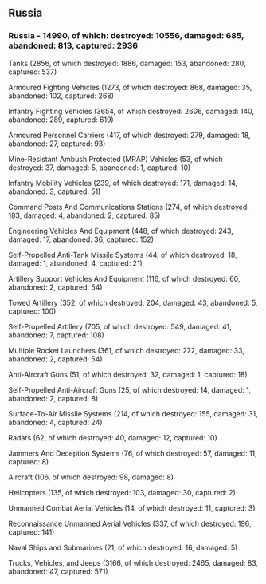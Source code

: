 
 
 ## Russia
 
 ### Russia - 14990, of which: destroyed: 10556, damaged: 685, abandoned: 813, captured: 2936

 

 

 Tanks (2856, of which destroyed: 1886, damaged: 153, abandoned: 280, captured: 537)

 Armoured Fighting Vehicles (1273, of which destroyed: 868, damaged: 35, abandoned: 102, captured: 268)

 Infantry Fighting Vehicles (3654, of which destroyed: 2606, damaged: 140, abandoned: 289, captured: 619)

 Armoured Personnel Carriers (417, of which destroyed: 279, damaged: 18, abandoned: 27, captured: 93)

 Mine-Resistant Ambush Protected (MRAP) Vehicles (53, of which destroyed: 37, damaged: 5, abandoned: 1, captured: 10)

 Infantry Mobility Vehicles (239, of which destroyed: 171, damaged: 14, abandoned: 3, captured: 51)

 Command Posts And Communications Stations (274, of which destroyed: 183, damaged: 4, abandoned: 2, captured: 85)

 Engineering Vehicles And Equipment (448, of which destroyed: 243, damaged: 17, abandoned: 36, captured: 152)

 Self-Propelled Anti-Tank Missile Systems (44, of which destroyed: 18, damaged: 1, abandoned: 4, captured: 21)

 Artillery Support Vehicles And Equipment (116, of which destroyed: 60, abandoned: 2, captured: 54)

 Towed Artillery (352, of which destroyed: 204, damaged: 43, abandoned: 5, captured: 100)

 Self-Propelled Artillery (705, of which destroyed: 549, damaged: 41, abandoned: 7, captured: 108)

 Multiple Rocket Launchers (361, of which destroyed: 272, damaged: 33, abandoned: 2, captured: 54)

 Anti-Aircraft Guns (51, of which destroyed: 32, damaged: 1, captured: 18)

 Self-Propelled Anti-Aircraft Guns (25, of which destroyed: 14, damaged: 1, abandoned: 2, captured: 8)

 Surface-To-Air Missile Systems (214, of which destroyed: 155, damaged: 31, abandoned: 4, captured: 24)

 Radars (62, of which destroyed: 40, damaged: 12, captured: 10)

 Jammers And Deception Systems (76, of which destroyed: 57, damaged: 11, captured: 8)

 Aircraft (106, of which destroyed: 98, damaged: 8)

 Helicopters (135, of which destroyed: 103, damaged: 30, captured: 2)

 Unmanned Combat Aerial Vehicles (14, of which destroyed: 11, captured: 3)

 Reconnaissance Unmanned Aerial Vehicles (337, of which destroyed: 196, captured: 141)

 Naval Ships and Submarines (21, of which destroyed: 16, damaged: 5)

 Trucks, Vehicles, and Jeeps (3166, of which destroyed: 2465, damaged: 83, abandoned: 47, captured: 571)


